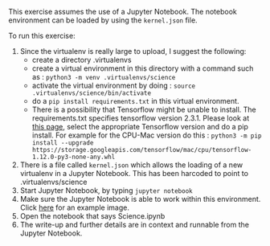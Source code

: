 This exercise assumes the use of a Jupyter Notebook. The notebook environment can be loaded by using the `kernel.json` file.

To run this exercise:
1. Since the virtualenv is really large to upload, I suggest the following:
   - create a directory .virtualenvs
   - create a virtual environment in this directory with a command such as : `python3 -m venv .virtualenvs/science`
   - activate the virtual environment by doing : `source .virtualenvs/science/bin/activate`
   - do a `pip install requirements.txt` in this virtual environment.
   - There is a possibility that Tensorflow might be unable to install. The requirements.txt specifies tensorflow version 2.3.1. Please look at [this page](https://www.tensorflow.org/install/pip#package-location), select the appropriate Tensorflow version and do a pip install. For example for the CPU-Mac version do this : `python3 -m pip install --upgrade https://storage.googleapis.com/tensorflow/mac/cpu/tensorflow-1.12.0-py3-none-any.whl` 
2. There is a file called `kernel.json` which allows the loading of a new virtualenv in a Jupyter Notebook. This has been harcoded to point to .virtualenvs/science
3. Start Jupyter Notebook, by typing `jupyter notebook`
4. Make sure the Jupyter Notebook is able to work within this environment. Click [here](./images/Selection_984.png) for an example image.
5. Open the notebook that says Science.ipynb
6. The write-up and further details are in context and runnable from the Jupyter Notebook.